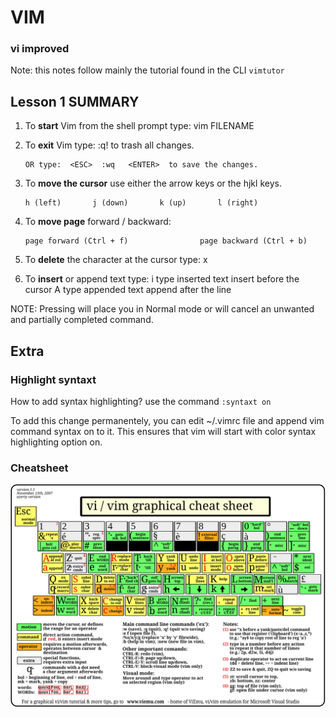 # VIM

### vi improved

Note: this notes follow mainly the tutorial found in the CLI `vimtutor`



## Lesson 1 SUMMARY


  1. To **start** Vim from the shell prompt type:  vim FILENAME <ENTER>
  2. To **exit** Vim type:     <ESC>   :q!   <ENTER>  to trash all changes.

         OR type:  <ESC>  :wq   <ENTER>  to save the changes.

  3. To **move the cursor** use either the arrow keys or the hjkl keys.

     ```
     h (left)       j (down)       k (up)       l (right)
     ```

  4. To **move page** forward / backward:

     ```
     page forward (Ctrl + f)                page backward (Ctrl + b)
     ```

  5. To **delete** the character at the cursor type:  x

  6. To **insert** or append text type:
         i   type inserted text   <ESC>         insert before the cursor
         A   type appended text   <ESC>         append after the line

NOTE: Pressing <ESC> will place you in Normal mode or will cancel an unwanted and partially completed command.



## Extra

### Highlight syntaxt

How to add syntax highlighting? use the command `:syntaxt on`

To add this change permanentely, you can edit ~/.vimrc file and append vim command syntax on to it. This ensures that vim will start with color syntax highlighting option on.



### Cheatsheet

<img src="https://raw.githubusercontent.com/jgrecoarroyo/learningvim/master/img/vimCheatsheet1.svg">



